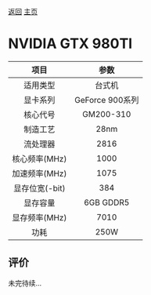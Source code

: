 [返回](../../)  [主页](https://github.com/93Alliance/diy-pc/)
# NVIDIA GTX 980TI

| 项目 | 参数 |
| :------: | :------: |
|适用类型 | 台式机|
|显卡系列| GeForce 900系列|
|核心代号| GM200-310 |
|制造工艺| 28nm |
|流处理器| 2816 |
|核心频率(MHz)| 1000 |
|加速频率(MHz)|1075 |
|显存位宽(-bit)| 384 |
|显存容量| 6GB GDDR5 |
|显存频率(MHz)| 7010 |
|功耗|250W |

## 评价

 未完待续...